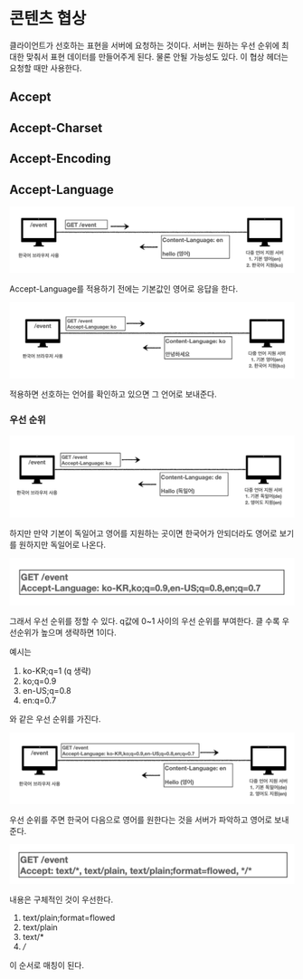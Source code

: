 # 콘텐츠 협상

클라이언트가 선호하는 표현을 서버에 요청하는 것이다. 서버는 원하는 우선 순위에 최대한 맞춰서 표현 데이터를 만들어주게 된다. 물론 안될 가능성도 있다. 이 협상 헤더는 요청할 때만 사용한다.

## Accept




## Accept-Charset

## Accept-Encoding

## Accept-Language

![](../../.gitbook/assets/kimyounghan-http-web-basic/07/screenshot%202021-04-04%20오후%205.37.58.png)

Accept-Language를 적용하기 전에는 기본값인 영어로 응답을 한다.

![](../../.gitbook/assets/kimyounghan-http-web-basic/07/screenshot%202021-04-04%20오후%205.38.02.png)

적용하면 선호하는 언어를 확인하고 있으면 그 언어로 보내준다.

### 우선 순위

![](../../.gitbook/assets/kimyounghan-http-web-basic/07/screenshot%202021-04-04%20오후%205.38.07.png)

하지만 만약 기본이 독일어고 영어를 지원하는 곳이면 한국어가 안되더라도 영어로 보기를 원하지만 독일어로 나온다.

![](../../.gitbook/assets/kimyounghan-http-web-basic/07/screenshot%202021-04-04%20오후%205.38.12.png)

그래서 우선 순위를 정할 수 있다. q값에 0~1 사이의 우선 순위를 부여한다. 클 수록 우선순위가 높으며 생략하면 1이다.

예시는 

1. ko-KR;q=1 (q 생략)
2. ko;q=0.9
3. en-US;q=0.8 
4. en:q=0.7

와 같은 우선 순위를 가진다.

![](../../.gitbook/assets/kimyounghan-http-web-basic/07/screenshot%202021-04-04%20오후%205.38.18.png)

우선 순위를 주면 한국어 다음으로 영어를 원한다는 것을 서버가 파악하고 영어로 보내준다.

![](../../.gitbook/assets/kimyounghan-http-web-basic/07/screenshot%202021-04-04%20오후%205.38.23.png)

내용은 구체적인 것이 우선한다.

1. text/plain;format=flowed
2. text/plain
3. text/*
4. */*

이 순서로 매칭이 된다.